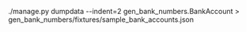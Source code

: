 ./manage.py dumpdata --indent=2 gen_bank_numbers.BankAccount > gen_bank_numbers/fixtures/sample_bank_accounts.json